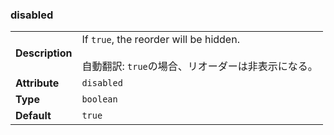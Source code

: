 

### disabled 

| | |
| --- | --- |
| **Description** | If `true`, the reorder will be hidden.<br /><br />自動翻訳: `true`の場合、リオーダーは非表示になる。 |
| **Attribute** | `disabled` |
| **Type** | `boolean` |
| **Default** | `true` |

